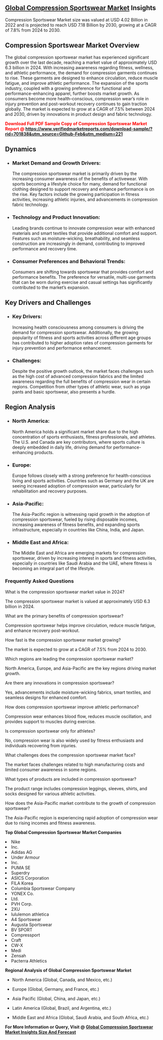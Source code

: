<h2><a href="https://www.verifiedmarketreports.com/download-sample/?rid=701838&amp;utm_source=Github&amp;utm_medium=221" target="_blank">Global Compression Sportswear Market</a> Insights</h2><p>Compression Sportswear Market size was valued at USD 4.02 Billion in 2022 and is projected to reach USD 7.18 Billion by 2030, growing at a CAGR of 7.8% from 2024 to 2030.</p><p> <h2>Compression Sportswear Market Overview</h2> <p>The global compression sportswear market has experienced significant growth over the last decade, reaching a market value of approximately USD 6.3 billion in 2024. With increasing awareness regarding fitness, wellness, and athletic performance, the demand for compression garments continues to rise. These garments are designed to enhance circulation, reduce muscle fatigue, and improve athletic performance. The expansion of the sports industry, coupled with a growing preference for functional and performance-enhancing apparel, further boosts market growth. As consumers become more health-conscious, compression wear’s role in injury prevention and post-workout recovery continues to gain traction globally. The market is expected to grow at a CAGR of 7.5% between 2024 and 2030, driven by innovations in product design and fabric technology.</p> <p><strong><p><span class=""><span style="color: #ff0000;"><strong>Download Full PDF Sample Copy of Compression Sportswear Market Report</strong> @ </span><a href="https://www.verifiedmarketreports.com/download-sample/?rid=701838&amp;utm_source=Github-Feb&amp;utm_medium=221" target="_blank">https://www.verifiedmarketreports.com/download-sample/?rid=701838&amp;utm_source=Github-Feb&amp;utm_medium=221</a></span></p></strong></p> <h2>Dynamics</h2> <ul> <li><h3>Market Demand and Growth Drivers:</h3> The compression sportswear market is primarily driven by the increasing consumer awareness of the benefits of activewear. With sports becoming a lifestyle choice for many, demand for functional clothing designed to support recovery and enhance performance is on the rise. Key factors include the growing participation in fitness activities, increasing athletic injuries, and advancements in compression fabric technology.</li> <li><h3>Technology and Product Innovation:</h3> Leading brands continue to innovate compression wear with enhanced materials and smart textiles that provide additional comfort and support. Features such as moisture-wicking, breathability, and seamless construction are increasingly in demand, contributing to improved performance and recovery time.</li> <li><h3>Consumer Preferences and Behavioral Trends:</h3> Consumers are shifting towards sportswear that provides comfort and performance benefits. The preference for versatile, multi-use garments that can be worn during exercise and casual settings has significantly contributed to the market’s expansion.</li> </ul> <h2>Key Drivers and Challenges</h2> <ul> <li><h3>Key Drivers:</h3> Increasing health consciousness among consumers is driving the demand for compression sportswear. Additionally, the growing popularity of fitness and sports activities across different age groups has contributed to higher adoption rates of compression garments for injury prevention and performance enhancement.</li> <li><h3>Challenges:</h3> Despite the positive growth outlook, the market faces challenges such as the high cost of advanced compression fabrics and the limited awareness regarding the full benefits of compression wear in certain regions. Competition from other types of athletic wear, such as yoga pants and basic sportswear, also presents a hurdle.</li> </ul> <h2>Region Analysis</h2> <ul> <li><h3>North America:</h3> North America holds a significant market share due to the high concentration of sports enthusiasts, fitness professionals, and athletes. The U.S. and Canada are key contributors, where sports culture is deeply embedded in daily life, driving demand for performance-enhancing products.</li> <li><h3>Europe:</h3> Europe follows closely with a strong preference for health-conscious living and sports activities. Countries such as Germany and the UK are seeing increased adoption of compression wear, particularly for rehabilitation and recovery purposes.</li> <li><h3>Asia-Pacific:</h3> The Asia-Pacific region is witnessing rapid growth in the adoption of compression sportswear, fueled by rising disposable incomes, increasing awareness of fitness benefits, and expanding sports infrastructure, especially in countries like China, India, and Japan.</li> <li><h3>Middle East and Africa:</h3> The Middle East and Africa are emerging markets for compression sportswear, driven by increasing interest in sports and fitness activities, especially in countries like Saudi Arabia and the UAE, where fitness is becoming an integral part of the lifestyle.</li> </ul> <h3>Frequently Asked Questions</h3> <p>What is the compression sportswear market value in 2024?</p> <p>The compression sportswear market is valued at approximately USD 6.3 billion in 2024.</p> <p>What are the primary benefits of compression sportswear?</p> <p>Compression sportswear helps improve circulation, reduce muscle fatigue, and enhance recovery post-workout.</p> <p>How fast is the compression sportswear market growing?</p> <p>The market is expected to grow at a CAGR of 7.5% from 2024 to 2030.</p> <p>Which regions are leading the compression sportswear market?</p> <p>North America, Europe, and Asia-Pacific are the key regions driving market growth.</p> <p>Are there any innovations in compression sportswear?</p> <p>Yes, advancements include moisture-wicking fabrics, smart textiles, and seamless designs for enhanced comfort.</p> <p>How does compression sportswear improve athletic performance?</p> <p>Compression wear enhances blood flow, reduces muscle oscillation, and provides support to muscles during exercise.</p> <p>Is compression sportswear only for athletes?</p> <p>No, compression wear is also widely used by fitness enthusiasts and individuals recovering from injuries.</p> <p>What challenges does the compression sportswear market face?</p> <p>The market faces challenges related to high manufacturing costs and limited consumer awareness in some regions.</p> <p>What types of products are included in compression sportswear?</p> <p>The product range includes compression leggings, sleeves, shirts, and socks designed for various athletic activities.</p> <p>How does the Asia-Pacific market contribute to the growth of compression sportswear?</p> <p>The Asia-Pacific region is experiencing rapid adoption of compression wear due to rising incomes and fitness awareness.</p> </p><p><strong>Top Global Compression Sportswear Market Companies</strong></p><div data-test-id=""><p><li>Nike</li><li> Inc.</li><li> Adidas AG</li><li> Under Armour</li><li> Inc.</li><li> PUMA SE</li><li> Superdry</li><li> ASICS Corporation</li><li> FILA Korea</li><li> Columbia Sportswear Company</li><li> YONEX Co.</li><li> Ltd.</li><li> PVH Corp.</li><li> 2XU</li><li> lululemon athletica</li><li> A4 Sportswear</li><li> Augusta Sportswear</li><li> BV SPORT</li><li> Compressport</li><li> Craft</li><li> CW-X</li><li> Medi</li><li> Zensah</li><li> Pacterra Athletics</li></p><div><strong>Regional Analysis of&nbsp;Global Compression Sportswear Market</strong></div><ul><li dir="ltr"><p dir="ltr">North America&nbsp;(Global, Canada, and Mexico, etc.)</p></li><li dir="ltr"><p dir="ltr">Europe (Global, Germany, and France, etc.)</p></li><li dir="ltr"><p dir="ltr">Asia Pacific&nbsp;(Global, China, and Japan, etc.)</p></li><li dir="ltr"><p dir="ltr">Latin America&nbsp;(Global, Brazil, and Argentina, etc.)</p></li><li dir="ltr">Middle East and Africa&nbsp;(Global, Saudi Arabia, and South Africa, etc.)</li></ul><p><strong>For More Information or Query, Visit @&nbsp;</strong><strong><a href="https://www.verifiedmarketreports.com/product/compression-sportswear-market/?utm_source=Github&amp;utm_medium=221" target="_blank">Global Compression Sportswear Market Insights Size And Forecast</a></strong></p></div>
